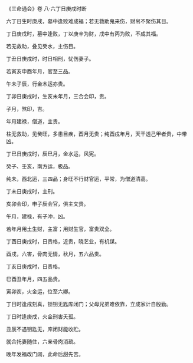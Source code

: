 《三命通会》卷 八·六丁日庚戌时断

六丁日生时庚戌，墓中逢败难成福；若无救助鬼来伤，财帛不聚伤其目。

丁日庚戌时，墓中逢败，丁以庚辛为财，戌中有丙为败，不成其福。

若无救助，叠见癸水，主伤目。

丁丑日庚戌时，时日相刑，忧伤妻子。

若寅亥申酉年月，官至三品。

午未子辰，行金木运亦贵。

丁卯日庚戌时，生亥未年月，三合会印，贵。

子月，煞印，吉。

年月建禄，僧道，主贵。

柱无救助，见癸旺，多患目疾，酉月无贵；纯酉戌年月，天干透己甲者贵，中带凶。

丁巳日庚戌时，辰巳月，金水运，风宪。

癸子、壬亥，南方运，极品。

纯未，西北运，三四品；身旺不行财官运，平常，为僧道清高。

丁未日庚戌时，主刑。

亥卯会印，申子辰会官，俱主文贵。

午月，建禄，有子冲，凶。

若年月用土生财，主富；用财生官，富贵双全。

丁酉日庚戌时，日贵格，近贵，晓艺业，有机谋。

酉戌，六害，骨肉无情，秋月，五六品贵。

丁亥日庚戌时，日贵格。

巳酉丑年月，四五品贵。

寅卯亥，火金运，位至六卿。

丁日时逢戌刻真，锁钥无匙库闭门；父母兄弟难依靠，立成家计自殷勤。

丁日时逢庚戌，火金刑害夭孤。

丑辰不遇钥匙无，库闭财能收贮。

就合托妻随住，六亲骨肉消疏。

晚年发福改门闾，此命后甜先苦。

